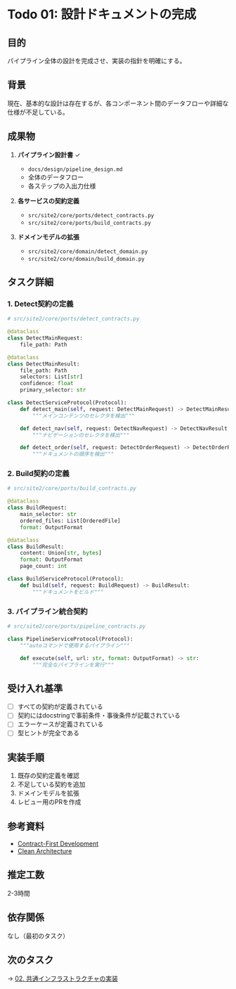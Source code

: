 # Todo 01: 設計ドキュメントの完成

## 目的

パイプライン全体の設計を完成させ、実装の指針を明確にする。

## 背景

現在、基本的な設計は存在するが、各コンポーネント間のデータフローや詳細な仕様が不足している。

## 成果物

1. **パイプライン設計書** ✓
   - `docs/design/pipeline_design.md`
   - 全体のデータフロー
   - 各ステップの入出力仕様

2. **各サービスの契約定義**
   - `src/site2/core/ports/detect_contracts.py`
   - `src/site2/core/ports/build_contracts.py`

3. **ドメインモデルの拡張**
   - `src/site2/core/domain/detect_domain.py`
   - `src/site2/core/domain/build_domain.py`

## タスク詳細

### 1. Detect契約の定義

```python
# src/site2/core/ports/detect_contracts.py

@dataclass
class DetectMainRequest:
    file_path: Path

@dataclass
class DetectMainResult:
    file_path: Path
    selectors: List[str]
    confidence: float
    primary_selector: str

class DetectServiceProtocol(Protocol):
    def detect_main(self, request: DetectMainRequest) -> DetectMainResult:
        """メインコンテンツのセレクタを検出"""

    def detect_nav(self, request: DetectNavRequest) -> DetectNavResult:
        """ナビゲーションのセレクタを検出"""

    def detect_order(self, request: DetectOrderRequest) -> DetectOrderResult:
        """ドキュメントの順序を検出"""
```

### 2. Build契約の定義

```python
# src/site2/core/ports/build_contracts.py

@dataclass
class BuildRequest:
    main_selector: str
    ordered_files: List[OrderedFile]
    format: OutputFormat

@dataclass
class BuildResult:
    content: Union[str, bytes]
    format: OutputFormat
    page_count: int

class BuildServiceProtocol(Protocol):
    def build(self, request: BuildRequest) -> BuildResult:
        """ドキュメントをビルド"""
```

### 3. パイプライン統合契約

```python
# src/site2/core/ports/pipeline_contracts.py

class PipelineServiceProtocol(Protocol):
    """autoコマンドで使用するパイプライン"""

    def execute(self, url: str, format: OutputFormat) -> str:
        """完全なパイプラインを実行"""
```

## 受け入れ基準

- [ ] すべての契約が定義されている
- [ ] 契約にはdocstringで事前条件・事後条件が記載されている
- [ ] エラーケースが定義されている
- [ ] 型ヒントが完全である

## 実装手順

1. 既存の契約定義を確認
2. 不足している契約を追加
3. ドメインモデルを拡張
4. レビュー用のPRを作成

## 参考資料

- [Contract-First Development](../../docs/development/contract-first.md)
- [Clean Architecture](../../docs/architecture/clean-architecture.md)

## 推定工数

2-3時間

## 依存関係

なし（最初のタスク）

## 次のタスク

→ [02. 共通インフラストラクチャの実装](20250706-02-common-infrastructure.md)
